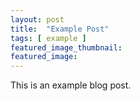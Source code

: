 ```yaml
---
layout: post
title:  "Example Post"
tags: [ example ]
featured_image_thumbnail:
featured_image:
---
```




This is an example blog post.